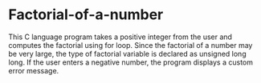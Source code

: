 # Factorial-of-a-number
This C language program takes a positive integer from the user and computes the factorial using for loop.
Since the factorial of a number may be very large, the type of factorial variable is declared as unsigned long long.
If the user enters a negative number, the program displays a custom error message.
